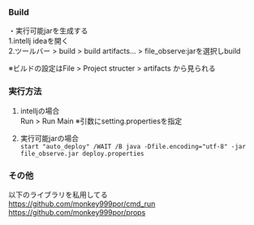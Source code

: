 ### Build
・実行可能jarを生成する  
1.intellj ideaを開く  
2.ツールバー > build > build artifacts... > file_observe:jarを選択しbuild

※ビルドの設定はFile > Project structer > artifacts から見られる

### 実行方法
1. intelljの場合  
 Run > Run Main ※引数にsetting.propertiesを指定
   
2. 実行可能jarの場合  
  `start "auto_deploy" /WAIT /B java -Dfile.encoding="utf-8" -jar file_observe.jar deploy.properties`
   
### その他
以下のライブラリを私用してる  
https://github.com/monkey999por/cmd_run  
https://github.com/monkey999por/props

